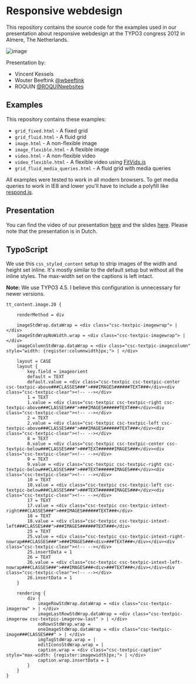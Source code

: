 # Responsive webdesign

This repository contains the source code for the examples used in our presentation about responsive webdesign at the TYPO3 congress 2012 in Almere, The Netherlands.

![image](http://i50.tinypic.com/8zl3ci.png)

Presentation by:

* Vincent Kessels
* Wouter Beeftink [@wbeeftink](https://twitter.com/wbeeftink)
* ROQUIN [@ROQUINwebsites](https://twitter.com/ROQUINwebsites)

## Examples

This repository contains these examples:

* `grid_fixed.html` - A fixed grid
* `grid_fluid.html` - A fluid grid
* `image.html` - A non-flexible image
* `image_flexible.html` - A flexible image
* `video.html` - A non-flexible video
* `video_flexible.html` - A flexible video using [FitVids.js](https://github.com/davatron5000/FitVids.js)
* `grid_fluid_media_queries.html` - A fluid grid with media queries

All examples were tested to work in all modern browsers. To get media queries to work in IE8 and lower you'll have to include a polyfill like [respond.js](https://github.com/scottjehl/Respond).

## Presentation

You can find the video of our presentation [here](http://vimeo.com/54006547) and the slides [here](http://www.slideshare.net/TYPO3Nederland/2-responsive-webdesign?ref=http://www.typo3congres.nl/programma/responsive-webdesign/). Please note that the presentation is in Dutch.

## TypoScript

We use this `css_styled_content` setup to strip images of the width and height set inline. It's mostly similar to the default setup but without all the inline styles. The max-width set on the captions is left intact.

**Note:** We use TYPO3 4.5. I believe this configuration is unnecessary for newer versions.

    tt_content.image.20 {

        renderMethod = div

        imageStdWrap.dataWrap = <div class="csc-textpic-imagewrap"> | </div>
        imageStdWrapNoWidth.wrap = <div class="csc-textpic-imagewrap"> | </div>
        imageColumnStdWrap.dataWrap = <div class="csc-textpic-imagecolumn" style="width: {register:columnwidth}px;"> | </div>

        layout = CASE
        layout {
            key.field = imageorient
            default = TEXT
            default.value = <div class="csc-textpic csc-textpic-center csc-textpic-above###CLASSES###">###IMAGES######TEXT###</div><div class="csc-textpic-clear"><!-- --></div>
            1 = TEXT
            1.value = <div class="csc-textpic csc-textpic-right csc-textpic-above###CLASSES###">###IMAGES######TEXT###</div><div class="csc-textpic-clear"><!-- --></div>
            2 = TEXT
            2.value = <div class="csc-textpic csc-textpic-left csc-textpic-above###CLASSES###">###IMAGES######TEXT###</div><div class="csc-textpic-clear"><!-- --></div>
            8 = TEXT
            8.value = <div class="csc-textpic csc-textpic-center csc-textpic-below###CLASSES###">###TEXT######IMAGES###</div><div class="csc-textpic-clear"><!-- --></div>
            9 = TEXT
            9.value = <div class="csc-textpic csc-textpic-right csc-textpic-below###CLASSES###">###TEXT######IMAGES###</div><div class="csc-textpic-clear"><!-- --></div>
            10 = TEXT
            10.value = <div class="csc-textpic csc-textpic-left csc-textpic-below###CLASSES###">###TEXT######IMAGES###</div><div class="csc-textpic-clear"><!-- --></div>
            17 = TEXT
            17.value = <div class="csc-textpic csc-textpic-intext-right###CLASSES###">###IMAGES######TEXT###</div>
            18 = TEXT
            18.value = <div class="csc-textpic csc-textpic-intext-left###CLASSES###">###IMAGES######TEXT###</div>
            25 = TEXT
            25.value = <div class="csc-textpic csc-textpic-intext-right-nowrap###CLASSES###">###IMAGES###<div>###TEXT###</div></div><div class="csc-textpic-clear"><!-- --></div>
            25.insertData = 1
            26 = TEXT
            26.value = <div class="csc-textpic csc-textpic-intext-left-nowrap###CLASSES###">###IMAGES###<div>###TEXT###</div></div><div class="csc-textpic-clear"><!-- --></div>
            26.insertData = 1
        }

        rendering {
            div {
                imageRowStdWrap.dataWrap = <div class="csc-textpic-imagerow" > | </div>
                imageLastRowStdWrap.dataWrap = <div class="csc-textpic-imagerow csc-textpic-imagerow-last" > | </div>
                noRowsStdWrap.wrap =
                oneImageStdWrap.dataWrap = <div class="csc-textpic-image###CLASSES###" > | </div>
                imgTagStdWrap.wrap = |
                editIconsStdWrap.wrap = |
                caption.wrap = <div class="csc-textpic-caption" style="max-width: {register:imagewidth}px;"> | </div>
                caption.wrap.insertData = 1
            }
        }
    }